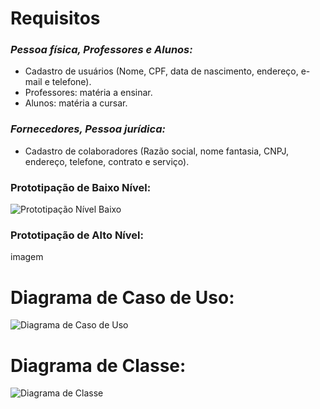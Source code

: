 # Requisitos

### *Pessoa física, Professores e Alunos:*

- Cadastro de usuários (Nome, CPF, data de nascimento, endereço, e-mail e telefone).
- Professores: matéria a ensinar.
- Alunos: matéria a cursar.

### *Fornecedores, Pessoa jurídica:*

- Cadastro de colaboradores (Razão social, nome fantasia, CNPJ, endereço, telefone, contrato e serviço).

### Prototipação de Baixo Nível:

![Prototipação Nível Baixo](https://github.com/Vinicnd/Gerenciamento-de-Dados-da-Universade/blob/main/prototipação%20baixa.png)

### Prototipação de Alto Nível:

imagem

# Diagrama de Caso de Uso:

![Diagrama de Caso de Uso](https://github.com/Vinicnd/Gerenciamento-de-Dados-da-Universade/blob/main/diagrama%20de%20caso%20de%20uso.png)

# Diagrama de Classe:

![Diagrama de Classe](https://github.com/Vinicnd/Gerenciamento-de-Dados-da-Universade/blob/main/diagrama%20de%20classe.png)
